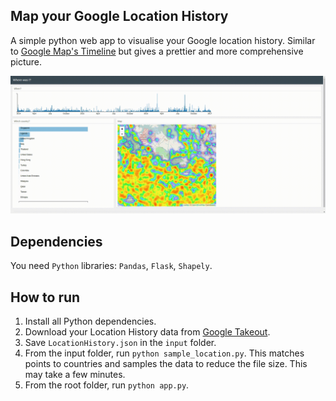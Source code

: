 ## Map your Google Location History

A simple python web app to visualise your Google location history. Similar to [Google Map's Timeline](https://www.google.com/maps/timeline) but gives a prettier and more comprehensive picture.

![](demo.gif)

## Dependencies

You need ```Python``` libraries: ```Pandas```, ```Flask```, ```Shapely```.

## How to run

1. Install all Python dependencies.
2. Download your Location History data from [Google Takeout](https://takeout.google.com/settings/takeout).
3. Save ```LocationHistory.json``` in the ```input``` folder.
4. From the input folder, run ```python sample_location.py```. This matches points to countries and
samples the data to reduce the file size. This may take a few minutes.
5. From the root folder, run ```python app.py```.
